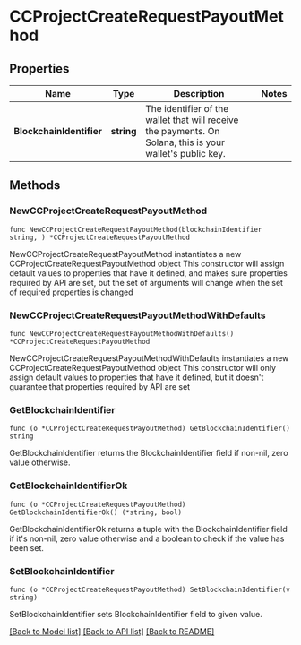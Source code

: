 # CCProjectCreateRequestPayoutMethod

## Properties

Name | Type | Description | Notes
------------ | ------------- | ------------- | -------------
**BlockchainIdentifier** | **string** | The identifier of the wallet that will receive the payments. On Solana, this is your wallet&#39;s public key.   | 

## Methods

### NewCCProjectCreateRequestPayoutMethod

`func NewCCProjectCreateRequestPayoutMethod(blockchainIdentifier string, ) *CCProjectCreateRequestPayoutMethod`

NewCCProjectCreateRequestPayoutMethod instantiates a new CCProjectCreateRequestPayoutMethod object
This constructor will assign default values to properties that have it defined,
and makes sure properties required by API are set, but the set of arguments
will change when the set of required properties is changed

### NewCCProjectCreateRequestPayoutMethodWithDefaults

`func NewCCProjectCreateRequestPayoutMethodWithDefaults() *CCProjectCreateRequestPayoutMethod`

NewCCProjectCreateRequestPayoutMethodWithDefaults instantiates a new CCProjectCreateRequestPayoutMethod object
This constructor will only assign default values to properties that have it defined,
but it doesn't guarantee that properties required by API are set

### GetBlockchainIdentifier

`func (o *CCProjectCreateRequestPayoutMethod) GetBlockchainIdentifier() string`

GetBlockchainIdentifier returns the BlockchainIdentifier field if non-nil, zero value otherwise.

### GetBlockchainIdentifierOk

`func (o *CCProjectCreateRequestPayoutMethod) GetBlockchainIdentifierOk() (*string, bool)`

GetBlockchainIdentifierOk returns a tuple with the BlockchainIdentifier field if it's non-nil, zero value otherwise
and a boolean to check if the value has been set.

### SetBlockchainIdentifier

`func (o *CCProjectCreateRequestPayoutMethod) SetBlockchainIdentifier(v string)`

SetBlockchainIdentifier sets BlockchainIdentifier field to given value.



[[Back to Model list]](../README.md#documentation-for-models) [[Back to API list]](../README.md#documentation-for-api-endpoints) [[Back to README]](../README.md)


